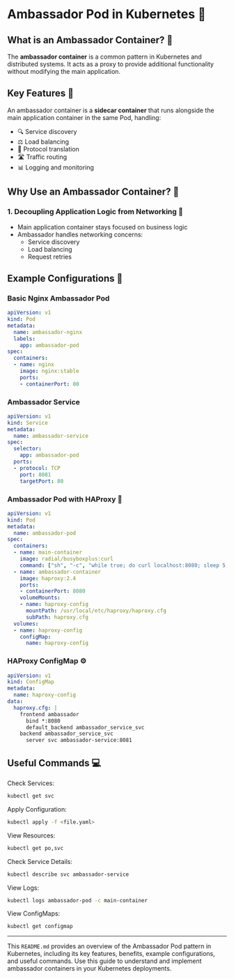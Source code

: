 # Ambassador Pod in Kubernetes 🚢

## What is an Ambassador Container? 🤔

The **ambassador container** is a common pattern in Kubernetes and distributed systems. It acts as a proxy to provide additional functionality without modifying the main application.

## Key Features 🌟

An ambassador container is a **sidecar container** that runs alongside the main application container in the same Pod, handling:

- 🔍 Service discovery
- ⚖️ Load balancing
- 🔄 Protocol translation
- 🛣️ Traffic routing
- 📊 Logging and monitoring

## Why Use an Ambassador Container? 🎯

### 1. Decoupling Application Logic from Networking 🔌
- Main application container stays focused on business logic
- Ambassador handles networking concerns:
  - Service discovery
  - Load balancing
  - Request retries

## Example Configurations 📝

### Basic Nginx Ambassador Pod

```yaml
apiVersion: v1
kind: Pod
metadata:
  name: ambassador-nginx
  labels:
    app: ambassador-pod
spec:
  containers:
  - name: nginx
    image: nginx:stable
    ports:
    - containerPort: 80
```

### Ambassador Service

```yaml
apiVersion: v1
kind: Service
metadata:
  name: ambassador-service
spec:
  selector:
    app: ambassador-pod
  ports:
  - protocol: TCP
    port: 8081
    targetPort: 80
```

### Ambassador Pod with HAProxy 🔀

```yaml
apiVersion: v1
kind: Pod
metadata:
  name: ambassador-pod
spec:
  containers:
  - name: main-container
    image: radial/busyboxplus:curl
    command: ["sh", "-c", "while true; do curl localhost:8080; sleep 5; done"]
  - name: ambassador-container
    image: haproxy:2.4
    ports:
    - containerPort: 8080
    volumeMounts:
    - name: haproxy-config
      mountPath: /usr/local/etc/haproxy/haproxy.cfg
      subPath: haproxy.cfg
  volumes:
  - name: haproxy-config
    configMap:
      name: haproxy-config
```

### HAProxy ConfigMap ⚙️

```yaml
apiVersion: v1
kind: ConfigMap
metadata:
  name: haproxy-config
data:
  haproxy.cfg: |
    frontend ambassador
      bind *:8080
      default_backend ambassador_service_svc
    backend ambassador_service_svc
      server svc ambassador-service:8081
```

## Useful Commands 💻

Check Services:

```bash
kubectl get svc
```

Apply Configuration:

```bash
kubectl apply -f <file.yaml>
```

View Resources:

```bash
kubectl get po,svc
```

Check Service Details:

```bash
kubectl describe svc ambassador-service
```

View Logs:

```bash
kubectl logs ambassador-pod -c main-container
```

View ConfigMaps:

```bash
kubectl get configmap
```

---

This `README.md` provides an overview of the Ambassador Pod pattern in Kubernetes, including its key features, benefits, example configurations, and useful commands. Use this guide to understand and implement ambassador containers in your Kubernetes deployments.
